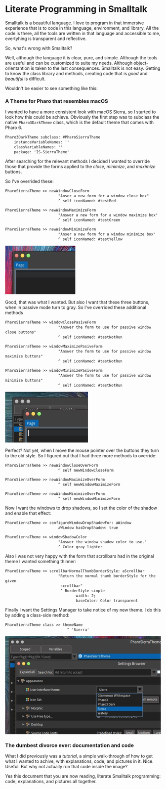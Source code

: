 # Literate Programming in Smalltalk

Smalltalk is a beautiful language. I love to program in that immersive experience that is to code in this language, environment, and library. All the code is there, all the tools are written in that language and accessible to me, evertyhing is transparent and reflective.

So, what's wrong with Smalltalk?

Well, although the language it is clear, pure, and simple. Although the tools are useful and can be customized to suite my needs. Although object-orientantion is taken to the last consequences. Smalltalk is not easy. Getting to know the class library and methods, creating code that is *good* and *beautiful* is difficult.

Wouldn't be easier to see something like this:

### A Theme for Pharo that resembles macOS

I wanted to have a more consistent look with macOS Sierra, so I started to look how this could be achieve. Obviously the first step was to subclass the native `Pharo3DarkTheme` class, which is the default theme that comes with Pharo 6.

```smalltalk
Pharo3DarkTheme subclass: #PharoSierraTheme
	instanceVariableNames: ''
	classVariableNames: ''
	package: 'IS-SierraTheme'
```

After searching for the relevant methods I decided I wanted to override those that provide the forms applied to the *close*, *minimize*, and *maximize* buttons.

So I've overrided these:

```smalltalk
PharoSierraTheme >> newWindowCloseForm
						"Anser a new form for a window close box"
						^ self iconNamed: #testRed
```

```smalltalk
PharoSierraTheme >> newWindowMaximizeForm
						"Answer a new form for a window maximize box"
						^ self iconNamed: #testGreen
```

```smalltalk
PharoSierraTheme >> newWindowMinimizeForm
						"Anser a new form for a window minimize box"
						^ self iconNamed: #testYellow
```

![buttons](buttons.JPG)

Good, that was what I wanted. But also I want that these three buttons, when in passive mode turn to gray. So I've overrided these additional methods

```smalltalk
PharoSierraTheme >> windowClosePasiveForm
						"Answer the form to use for passive window close buttons"
						^ self iconNamed: #testNotRun
```

```smalltalk
PharoSierraTheme >> windowMaximizePasiveForm
						"Answer the form to use for passive window maximize buttons"
						^ self iconNamed: #testNotRun
```

```smalltalk
PharoSierraTheme >> windowMinimizePasiveForm
						"Answer the form to use for passive window minimize buttons"
						^ self iconNamed: #testNotRun
```

![buttonsPassive](buttonsPassive.JPG)

Perfect? Not yet, when I move the mouse pointer over the buttons they turn to the old style. So I figured out that I had three more methods to override:

```smalltalk
PharoSierraTheme >> newWindowCloseOverForm
						^ self newWindowCloseForm
```

```smalltalk
PharoSierraTheme >> newWindowMaximizeOverForm
						^ self newWindowMaximizeForm
```

```smalltalk
PharoSierraTheme >> newWindowMinimizeOverForm
						^ self newWindowMinimizeForm
```

Now I want the windows to drop shadows, so I set the color of the shadow and enable that effect:

```smalltalk
PharoSierraTheme >> configureWindowDropShadowFor: aWindow
						aWindow hasDropShadow: true
```

```smalltalk
PharoSierraTheme >>	windowShadowColor
						"Answer the window shadow color to use."
						^ Color gray lighter 
```

Also I was not very happy with the form that scrollbars had in the original theme I wanted something thinner:

```smalltalk
PharoSierraTheme >> scrollbarNormalThumbBorderStyle: aScrollbar
						"Return the normal thumb borderStyle for the given
						 scrollbar"
						 ^ BorderStyle simple
						 		width: 2;
						 		baseColor: Color transparent
```

Finally I want the Settings Manager to take notice of my new theme. I do this by adding a class-side method:

```smalltalk
PharoSierraTheme class >> themeName
							^ 'Sierra'
```

![name](name.JPG)

### The dumbest divorce ever: documentation and code

What I did previously was a *tutorial*, a simple walk-through of how to get what I wanted to achive, with explanations, code, and pictures in it. Nice. Useful. But why not actually run that code inside the image?

Yes this document that you are now reading, literate Smalltalk programming: code, explanations, and pictures all together.

